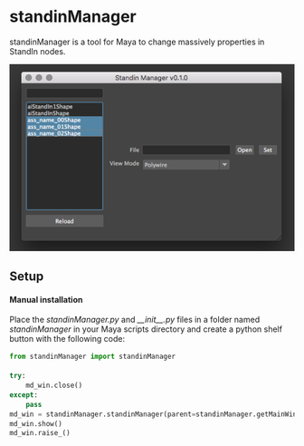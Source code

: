 # standinManager
standinManager is a tool for Maya to change massively properties in StandIn nodes.

<img src="https://github.com/AlbertoGZ-dev/standinManager/blob/master/standinManagerUI.png"></img>


## Setup

#### Manual installation

Place the *standinManager.py* and *\_\_init\_\_.py* files in a folder named *standinManager* in your Maya scripts directory and create a python shelf button with the following code:

```python
from standinManager import standinManager

try:
    md_win.close()
except:
    pass
md_win = standinManager.standinManager(parent=standinManager.getMainWindow())
md_win.show()
md_win.raise_()
```
